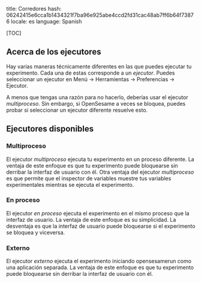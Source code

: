 title: Corredores
hash: 06242415e6cca1b1434321f7ba96e925abe4ccd2fd31cac48ab7ff6b64f73876
locale: es
language: Spanish

[TOC]

## Acerca de los ejecutores

Hay varias maneras técnicamente diferentes en las que puedes ejecutar tu experimento. Cada una de estas corresponde a un *ejecutor*. Puedes seleccionar un ejecutor en Menú → Herramientas → Preferencias → Ejecutor.

A menos que tengas una razón para no hacerlo, deberías usar el ejecutor *multiproceso*. Sin embargo, si OpenSesame a veces se bloquea, puedes probar si seleccionar un ejecutor diferente resuelve esto.

## Ejecutores disponibles

### Multiproceso

El ejecutor *multiproceso* ejecuta tu experimento en un proceso diferente. La ventaja de este enfoque es que tu experimento puede bloquearse sin derribar la interfaz de usuario con él. Otra ventaja del ejecutor *multiproceso* es que permite que el inspector de variables muestre tus variables experimentales mientras se ejecuta el experimento.

### En proceso

El ejecutor *en proceso* ejecuta el experimento en el mismo proceso que la interfaz de usuario. La ventaja de este enfoque es su simplicidad. La desventaja es que la interfaz de usuario puede bloquearse si el experimento se bloquea y viceversa.

### Externo

El ejecutor *externo* ejecuta el experimento iniciando opensesamerun como una aplicación separada. La ventaja de este enfoque es que tu experimento puede bloquearse sin derribar la interfaz de usuario con él.